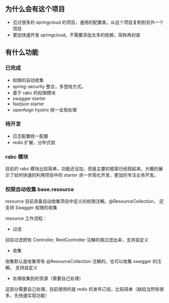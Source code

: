 ## 为什么会有这个项目
+ 见过很多的 springcloud 的项目，通用的配置类，从这个项目复制到另外一个项目
+ 更加快速开发 springcloud。不需要添加太多的依赖，简称再封装

## 有什么功能
### 已完成
+ 权限的自动收集
+ spring-security 整合，多登陆方式。
+ 基于 rabc 的权限模块
+ swagger starter
+ fastjson starter
+ openfeign hystrix 统一全局处理
### 待开发
+ 日志配置统一配置
+ redis 扩展，分布式锁


### rabc 模块
目前的 rabc 模块比较简单，功能还没加，但是主要的框架已经搭起来。大概的展示了如何快速的利用项目中的 starter 进一步简化开发，更加的专注业务开发。

### 权限自动收集  base.resource
resource 目前具备自动收集项目中定义的权限注解。@ResourceCollection， 还支持 Swagger 权限的收集

resource 工作流程：
+ 过滤

目前过滤把有 Controller, RestController 注解的类过滤出来，支持自定义
+ 收集

收集默认是收集带有 @ResourceCollection 注解的，也可以收集 swagger 的注解。 支持自定义
+ 处理收集到的资源（需要自己处理）

这部分需要自己处理，目前使用的是 redis 的发布订阅，比较简单（缺陷当然有很多，先快速实现功能）



